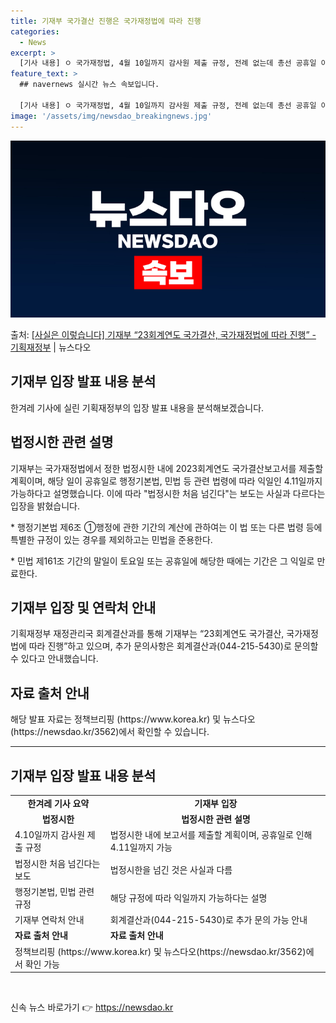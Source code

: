 ```yaml
---
title: 기재부 국가결산 진행은 국가재정법에 따라 진행
categories:
  - News
excerpt: >
  [기사 내용] ㅇ 국가재정법, 4월 10일까지 감사원 제출 규정, 전례 없는데 총선 공휴일 이유로 11일 발…
feature_text: >
  ## navernews 실시간 뉴스 속보입니다.

  [기사 내용] ㅇ 국가재정법, 4월 10일까지 감사원 제출 규정, 전례 없는데 총선 공휴일 이유로 11일 발…
image: '/assets/img/newsdao_breakingnews.jpg'
---
```


![뉴스다오 속보](/assets/img/newsdao_breakingnews.jpg)

<p>출처: <a href="https://newsdao.kr/3562" rel="dofollow">[사실은 이렇습니다] 기재부 “23회계연도 국가결산, 국가재정법에 따라 진행” - 기획재정부</a> | 뉴스다오</p>

<h2 data-ke-size="size26">기재부 입장 발표 내용 분석</h2>
<p data-ke-size="size16">한겨레 기사에 실린 기획재정부의 입장 발표 내용을 분석해보겠습니다.</p>

<h2 data-ke-size="size24">법정시한 관련 설명</h2>
<p data-ke-size="size16">기재부는 국가재정법에서 정한 법정시한 내에 2023회계연도 국가결산보고서를 제출할 계획이며, 해당 일이 공휴일로 행정기본법, 민법 등 관련 법령에 따라 익일인 4.11일까지 가능하다고 설명했습니다. 이에 따라 "법정시한 처음 넘긴다"는 보도는 사실과 다르다는 입장을 밝혔습니다.</p>
<p data-ke-size="size16">* 행정기본법 제6조 ①행정에 관한 기간의 계산에 관하여는 이 법 또는 다른 법령 등에 특별한 규정이 있는 경우를 제외하고는 민법을 준용한다.</p>
<p data-ke-size="size16">* 민법 제161조 기간의 말일이 토요일 또는 공휴일에 해당한 때에는 기간은 그 익일로 만료한다.</p>

<h2 data-ke-size="size24">기재부 입장 및 연락처 안내</h2>
<p data-ke-size="size16">기획재정부 재정관리국 회계결산과를 통해 기재부는 “23회계연도 국가결산, 국가재정법에 따라 진행”하고 있으며, 추가 문의사항은 회계결산과(044-215-5430)로 문의할 수 있다고 안내했습니다.</p>

<h2 data-ke-size="size24">자료 출처 안내</h2>
<p data-ke-size="size16">해당 발표 자료는 정책브리핑 (https://www.korea.kr) 및 뉴스다오(https://newsdao.kr/3562)에서 확인할 수 있습니다.</p>

<hr>
<h2 data-ke-size="size26">기재부 입장 발표 내용 분석</h2>
<table>
	<tr>
		<td style="text-align: center; height: 17px;"><b>한겨레 기사 요약</b></td>
		<td style="text-align: center; height: 17px;"><b>기재부 입장</b></td>
	</tr>
	<tr>
		<td style="text-align: center; height: 17px;"><b>법정시한</b></td>
		<td style="text-align: center; height: 17px;"><b>법정시한 관련 설명</b></td>
	</tr>
	<tr>
		<td>4.10일까지 감사원 제출 규정</td>
		<td>법정시한 내에 보고서를 제출할 계획이며, 공휴일로 인해 4.11일까지 가능</td>
	</tr>
	<tr>
		<td>법정시한 처음 넘긴다는 보도</td>
		<td>법정시한을 넘긴 것은 사실과 다름</td>
	</tr>
	<tr>
		<td>행정기본법, 민법 관련 규정</td>
		<td>해당 규정에 따라 익일까지 가능하다는 설명</td>
	</tr>
	<tr>
		<td>기재부 연락처 안내</td>
		<td>회계결산과(044-215-5430)로 추가 문의 가능 안내</td>
	</tr>
	<tr>
		<td><b>자료 출처 안내</b></td>
		<td><b>자료 출처 안내</b></td>
	</tr>
	<tr>
		<td colspan="2">정책브리핑 (https://www.korea.kr) 및 뉴스다오(https://newsdao.kr/3562)에서 확인 가능</td>
	</tr>
</table>
<p data-ke-size="size16">&nbsp;</p> 

신속 뉴스 바로가기 👉 <a href="https://newsdao.kr" rel="dofollow">https://newsdao.kr</a>


